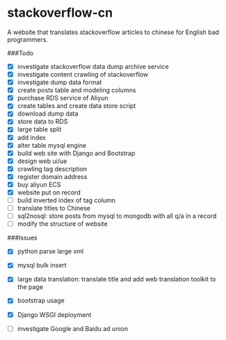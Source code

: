 # stackoverflow-cn
A website that translates stackoverflow articles to chinese for English bad programmers.

###Todo
- [x] investigate stackoverflow data dump archive service
- [x] investigate content crawling of stackoverflow
- [x] investigate dump data format
- [x] create posts table and modeling columns
- [x] purchase RDS service of Aliyun
- [x] create tables and create data store script
- [x] download dump data
- [x] store data to RDS 
- [x] large table split
- [x] add index
- [x] alter table mysql engine
- [x] build web site with Django and Bootstrap
- [x] design web ui/ue
- [x] crawling tag description
- [x] register domain address
- [x] buy aliyun ECS
- [x] website put on record
- [ ] build inverted index of tag column
- [ ] translate titles to Chinese
- [ ] sql2nosql: store posts from mysql to mongodb with all q/a in a record 
- [ ] modify the structure of website

###Issues
- [x] python parse large xml
- [x] mysql bulk insert
- [x] large data translation: translate title and add web translation toolkit to the page
- [x] bootstrap usage
- [x] Django WSGI deployment
- [ ] investigate Google and Baidu ad union

